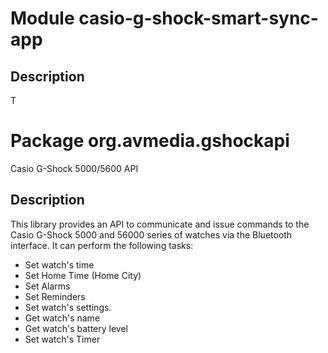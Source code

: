 # Module casio-g-shock-smart-sync-app

## Description
T

# Package org.avmedia.gshockapi
Casio G-Shock 5000/5600 API

## Description
This library provides an API to communicate and issue commands to the Casio G-Shock 5000 and 56000
series of watches via the Bluetooth interface. It can perform the following tasks:

- Set watch's time
- Set Home Time (Home City)
- Set Alarms
- Set Reminders
- Set watch's settings.
- Get watch's name
- Get watch's battery level
- Set watch's Timer

